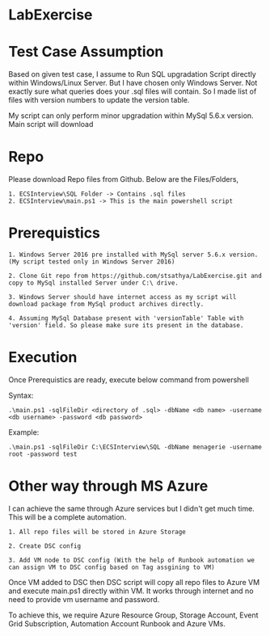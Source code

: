 # LabExercise

# Test Case Assumption

Based on given test case, I assume to Run SQL upgradation Script directly within Windows/Linux Server. But I have chosen only Windows Server.
Not exactly sure what queries does your .sql files will contain. So I made list of files with version numbers to update the version table.

My script can only perform minor upgradation within MySql 5.6.x version. Main script will download


# Repo

Please download Repo files from Github. Below are the Files/Folders,

    1. ECSInterview\SQL Folder -> Contains .sql files
    2. ECSInterview\main.ps1 -> This is the main powershell script


# Prerequistics

    1. Windows Server 2016 pre installed with MySql server 5.6.x version. (My script tested only in Windows Server 2016)

    2. Clone Git repo from https://github.com/stsathya/LabExercise.git and copy to MySql installed Server under C:\ drive.

    3. Windows Server should have internet access as my script will download package from MySql product archives directly.

    4. Assuming MySql Database present with 'versionTable' Table with 'version' field. So please make sure its present in the database.


# Execution

Once Prerequistics are ready, execute below command from powershell

Syntax:

    .\main.ps1 -sqlFileDir <directory of .sql> -dbName <db name> -username <db username> -password <db password>

Example:

    .\main.ps1 -sqlFileDir C:\ECSInterview\SQL -dbName menagerie -username root -password test



# Other way through MS Azure

I can achieve the same through Azure services but I didn't get much time. 
This will be a complete automation.

    1. All repo files will be stored in Azure Storage

    2. Create DSC config

    3. Add VM node to DSC config (With the help of Runbook automation we can assign VM to DSC config based on Tag assgining to VM)

Once VM added to DSC then DSC script will copy all repo files to Azure VM and execute main.ps1 directly within VM. It works through internet and no need to provide vm username and password.

To achieve this, we require Azure Resource Group, Storage Account, Event Grid Subscription, Automation Account Runbook and Azure VMs. 

